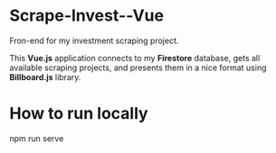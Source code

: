# Scrape-Invest--Vue
Fron-end for my investment scraping project.

This **Vue.js** application connects to my **Firestore** database, gets all available scraping projects, and presents them in a nice format using **Billboard.js** library.

# How to run locally
npm run serve
